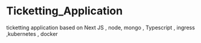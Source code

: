# Ticketting_Application
ticketting application based on Next JS , node, mongo , Typescript , ingress ,kubernetes , docker
